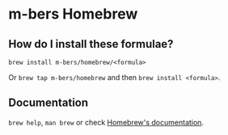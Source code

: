# m-bers Homebrew

## How do I install these formulae?

`brew install m-bers/homebrew/<formula>`

Or `brew tap m-bers/homebrew` and then `brew install <formula>`.

## Documentation

`brew help`, `man brew` or check [Homebrew's documentation](https://docs.brew.sh).
